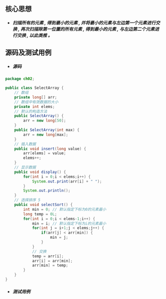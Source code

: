## 核心思想

* ##### 扫描所有的元素 , 得到最小的元素 , 并将最小的元素与左边第一个元素进行交换 , 再次扫描除第一位置的所有元素 , 得到最小的元素 , 与左边第二个元素进行交换 , 以此类推 。

## 源码及测试用例

* ##### 源码

```java
package ch02;

public class SelectArray {
	// 数组
	private long[] arr;
	// 数组中有效数据的大小
	private int elems;
	// 默认的构造方法
	public SelectArray() {
		arr = new long[50];
	}
	public SelectArray(int max) {
		arr = new long[max];
	}
	// 插入数据
	public void insert(long value) {
		arr[elems] = value;
		elems++;
	}
	// 显示数据
	public void display() {
		for(int i = 0;i < elems;i++) {
			System.out.print(arr[i] + " ");
		}
		System.out.println();
	}
	// 选择排序 5
	public void selectSort() {
		int min = 0; // 默认指定下标为0的元素最小
		long temp = 0L;
		for(int i = 0;i < elems-1;i++) {
			min = i; // 默认指定下标为i的元素最小
			for(int j = i+1;j < elems;j++) {
				if(arr[j] < arr[min]) {
					min = j;
				}
			}
			// 交换
			temp = arr[i];
			arr[i] = arr[min];
			arr[min] = temp;
		}
	}
}

```

* ##### 测试用例

```java

```



